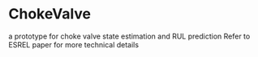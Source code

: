 # ChokeValve
a prototype for choke valve state estimation and RUL prediction
Refer to ESREL paper for more technical details 
